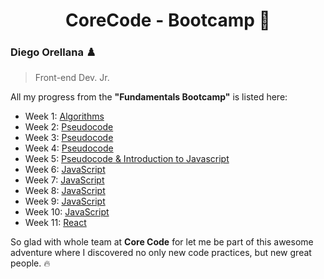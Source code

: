 <h1 align='center'>CoreCode - Bootcamp 🚀</h1>

### Diego Orellana ♟️
> Front-end Dev. Jr.

All my progress from the **"Fundamentals Bootcamp"** is listed here:

- Week 1: [Algorithms](https://github.com/DiegoMGE/corecode-bootcamp-fundamentals-week1)
- Week 2: [Pseudocode](https://github.com/DiegoMGE/corecode-bootcamp-fundamentals-week2)
- Week 3: [Pseudocode](https://github.com/DiegoMGE/corecode-bootcamp-fundamentals-week3)
- Week 4: [Pseudocode](https://github.com/DiegoMGE/corecode-bootcamp-fundamentals-week4)
- Week 5: [Pseudocode & Introduction to Javascript](https://github.com/DiegoMGE/corecode-bootcamp-fundamentals-week5)
- Week 6: [JavaScript](https://github.com/DiegoMGE/corecode-bootcamp-fundamentals-week6)
- Week 7: [JavaScript](https://github.com/DiegoMGE/corecode-bootcamp-fundamentals-week7)
- Week 8: [JavaScript](https://github.com/DiegoMGE/corecode-bootcamp-fundamentals-week8)
- Week 9: [JavaScript](https://github.com/DiegoMGE/corecode-bootcamp-fundamentals-week9)
- Week 10: [JavaScript](https://github.com/DiegoMGE/corecode-bootcamp-fundamentals-week10)
- Week 11: [React](https://github.com/DiegoMGE/corecode-fundamentals-bootcamp-week11)

So glad with whole team at **Core Code** for let me be part of this awesome adventure where I discovered no only new code practices, but new great people. 🔥
